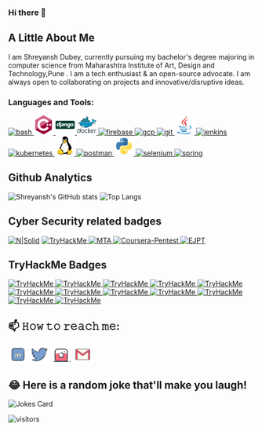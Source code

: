 ### Hi there 👋 


## A Little About Me
I am Shreyansh Dubey, currently pursuing my bachelor's degree majoring in computer science from Maharashtra Institute of Art, Design and Technology,Pune . I am a tech enthusiast & an open-source advocate. I am always open to collaborating on projects and innovative/disruptive ideas.



<h3 align="left">Languages and Tools:</h3>
<p align="left"> <a href="https://www.gnu.org/software/bash/" target="_blank"> <img src="https://www.vectorlogo.zone/logos/gnu_bash/gnu_bash-icon.svg" alt="bash" width="40" height="40"/> </a> <a href="https://www.w3schools.com/cpp/" target="_blank"> <img src="https://raw.githubusercontent.com/devicons/devicon/master/icons/cplusplus/cplusplus-original.svg" alt="cplusplus" width="40" height="40"/> </a> <a href="https://www.djangoproject.com/" target="_blank"> <img src="https://raw.githubusercontent.com/devicons/devicon/master/icons/django/django-original.svg" alt="django" width="40" height="40"/> </a> <a href="https://www.docker.com/" target="_blank"> <img src="https://raw.githubusercontent.com/devicons/devicon/master/icons/docker/docker-original-wordmark.svg" alt="docker" width="40" height="40"/> </a> <a href="https://firebase.google.com/" target="_blank"> <img src="https://www.vectorlogo.zone/logos/firebase/firebase-icon.svg" alt="firebase" width="40" height="40"/> </a> <a href="https://cloud.google.com" target="_blank"> <img src="https://www.vectorlogo.zone/logos/google_cloud/google_cloud-icon.svg" alt="gcp" width="40" height="40"/> </a> <a href="https://git-scm.com/" target="_blank"> <img src="https://www.vectorlogo.zone/logos/git-scm/git-scm-icon.svg" alt="git" width="40" height="40"/> </a> <a href="https://www.java.com" target="_blank"> <img src="https://raw.githubusercontent.com/devicons/devicon/master/icons/java/java-original.svg" alt="java" width="40" height="40"/> </a> <a href="https://www.jenkins.io" target="_blank"> <img src="https://www.vectorlogo.zone/logos/jenkins/jenkins-icon.svg" alt="jenkins" width="40" height="40"/> </a> <a href="https://kubernetes.io" target="_blank"> <img src="https://www.vectorlogo.zone/logos/kubernetes/kubernetes-icon.svg" alt="kubernetes" width="40" height="40"/> </a> <a href="https://www.linux.org/" target="_blank"> <img src="https://raw.githubusercontent.com/devicons/devicon/master/icons/linux/linux-original.svg" alt="linux" width="40" height="40"/> </a> <a href="https://postman.com" target="_blank"> <img src="https://www.vectorlogo.zone/logos/getpostman/getpostman-icon.svg" alt="postman" width="40" height="40"/> </a> <a href="https://www.python.org" target="_blank"> <img src="https://raw.githubusercontent.com/devicons/devicon/master/icons/python/python-original.svg" alt="python" width="40" height="40"/> </a> <a href="https://www.selenium.dev" target="_blank"> <img src="https://raw.githubusercontent.com/detain/svg-logos/780f25886640cef088af994181646db2f6b1a3f8/svg/selenium-logo.svg" alt="selenium" width="40" height="40"/> </a> <a href="https://spring.io/" target="_blank"> <img src="https://www.vectorlogo.zone/logos/springio/springio-icon.svg" alt="spring" width="40" height="40"/> </a> </p>


## Github Analytics
<div>

![Shreyansh's GitHub stats](https://github-readme-stats.vercel.app/api?username=strikerhacks&show_icons=true&include_all_commits=true&count_private=true&theme=blueberry)    ![Top Langs](https://github-readme-stats.vercel.app/api/top-langs/?username=strikerhacks&layout=compact&theme=blueberry)

## Cyber Security related badges
[![N|Solid](http://www.hackthebox.eu/badge/image/248659)](https://app.hackthebox.com/profile/248659) 
<a href="https://tryhackme.com/p/strikerhacks"> <img src="https://tryhackme-badges.s3.amazonaws.com/strikerhacks.png" alt="TryHackMe">
 </a>
 <a href=""> <img width="70" height="70" src="https://images.credly.com/size/110x110/images/7fac65ba-b029-4884-b817-28bb047ac0f7/MTA-Security_Fundamentals.png" alt="MTA">
 </a>
 <a href=""> <img width="70" height="70" src="https://images.credly.com/size/340x340/images/4a42b9d2-df71-4d99-9bac-6069634b988a/Penetration_Testing_-_Inc_Response_Forensics.png" alt="Coursera-Pentest">
 </a>
 <a href=""> <img width="90" height="70" src="https://elearnsecurity.com/wp-content/uploads/eJPT-300x223.png" alt="EJPT">
 </a>
 
 ## TryHackMe Badges
<a href="https://tryhackme.com/p/strikerhacks"> <img width="50" height="50" src="https://tryhackme.com/img/badges/mrrobot.svg" alt="TryHackMe">
 <a href="https://tryhackme.com/p/strikerhacks"> <img width="50" height="50" src="https://tryhackme.com/img/badges/hashcracker.svg" alt="TryHackMe">
  <a href="https://tryhackme.com/p/strikerhacks"> <img width="50" height="50" src="https://tryhackme.com/img/badges/ohsint.svg" alt="TryHackMe">
   <a href="https://tryhackme.com/p/strikerhacks"> <img width="50" height="50" src="https://tryhackme.com/img/badges/linux.svg" alt="TryHackMe">
    <a href="https://tryhackme.com/p/strikerhacks"> <img width="50" height="50" src="https://tryhackme.com/img/badges/metasploit.svg" alt="TryHackMe">
     <a href="https://tryhackme.com/p/strikerhacks"> <img width="50" height="50" src="https://tryhackme.com/img/badges/ice.svg" alt="TryHackMe">
      <a href="https://tryhackme.com/p/strikerhacks"> <img width="50" height="50" src="https://tryhackme.com/img/badges/blue.svg" alt="TryHackMe">
       <a href="https://tryhackme.com/p/strikerhacks"> <img width="50" height="50" src="https://tryhackme.com/img/badges/linuxprivesc.svg" alt="TryHackMe">
        <a href="https://tryhackme.com/p/strikerhacks"> <img width="50" height="50" src="https://tryhackme.com/img/badges/owasptop10.svg" alt="TryHackMe">
         <a href="https://tryhackme.com/p/strikerhacks"> <img width="50" height="50" src="https://tryhackme.com/img/badges/overpass_badge.svg" alt="TryHackMe">
          <a href="https://tryhackme.com/p/strikerhacks"> <img width="50" height="50" src="https://tryhackme.com/img/badges/introtooffensivesecurity.svg" alt="TryHackMe">
           <a href="https://tryhackme.com/p/strikerhacks"> <img width="50" height="50" src="https://tryhackme.com/img/badges/adventofcyber.svg" alt="TryHackMe">
 </a>
## 📫 𝙷𝚘𝚠 𝚝𝚘 𝚛𝚎𝚊𝚌𝚑 𝚖𝚎:

[<img src="https://raw.githubusercontent.com/strikerhacks/strikerhacks/master/icons/socials/linkedin.png" height="40em" align="center" alt="Follow Raymo111 on LinkedIn" title="Follow me on LinkedIn"/>](https://www.linkedin.com/in/shreyansh-dubey-8420331a8/) [<img src="https://raw.githubusercontent.com/strikerhacks/strikerhacks/master/icons/socials/twitter.png" height="40em" align="center" alt="Follow me on Twitter" title="Follow me on Twitter"/>](https://twitter.com/strikerhacks) [<img src="https://raw.githubusercontent.com/strikerhacks/strikerhacks/master/icons/socials/instagram.svg" height="40em" align="center" alt="Follow strikerhacks on Instagram" title="Follow me on Instagram"/>](https://www.instagram.com/_senior.op_) [<img src="https://raw.githubusercontent.com/strikerhacks/strikerhacks/master/icons/socials/gmail.svg" height="40em" align="center" alt="Mail" title="Mal me at shyam8dubey@gmail.com"/>](mailto:shyam8dubey@gmail.com)

 ## 😂 Here is a random joke that'll make you laugh!
![Jokes Card](https://readme-jokes.vercel.app/api)

![visitors](https://visitor-badge.laobi.icu/badge?page_id=strikerhacks.strikerhacks)
